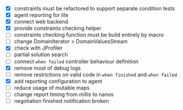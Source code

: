 - [x] constraints must be refactored to support separate condition tests
- [x] agent reporting for lite
- [x] connect web backend
- [x] provide constraints checking helper
- [ ] constraints checking function must be build entirely by macro
- [ ] change DomainIterator > DomainValuesStream 
- [x] check with JProfiler
- [ ] partial solution search
- [ ] connect `when failed` controller behaviour definition
- [x] remove most of debug logs
- [ ] remove restrictions on valid code in `when finished` and `when failed`
- [x] add reporting configuration to agent
- [ ] reduce usage of mutable maps 
- [ ] change report timing from millis to nanos
- [ ] negotiation finished notification broken